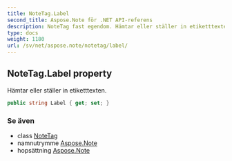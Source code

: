 ```yaml
---
title: NoteTag.Label
second_title: Aspose.Note för .NET API-referens
description: NoteTag fast egendom. Hämtar eller ställer in etiketttexten.
type: docs
weight: 1180
url: /sv/net/aspose.note/notetag/label/
---
```

## NoteTag.Label property

Hämtar eller ställer in etiketttexten.

```csharp
public string Label { get; set; }
```

### Se även

* class [NoteTag](../)
* namnutrymme [Aspose.Note](../../notetag/)
* hopsättning [Aspose.Note](../../../)


